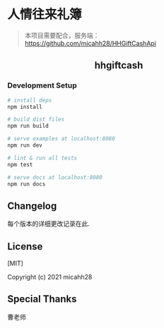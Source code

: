# 人情往来礼簿 

> 本项目需要配合，服务端： https://github.com/micahh28/HHGiftCashApi

<h2 align="center">hhgiftcash</h2>

### Development Setup

```bash
# install deps
npm install

# build dist files
npm run build

# serve examples at localhost:8080
npm run dev

# lint & run all tests
npm test

# serve docs at localhost:8080
npm run docs
```

## Changelog

每个版本的详细更改记录在此.

## License

[MIT]

Copyright (c) 2021 micahh28

## Special Thanks

曹老师
